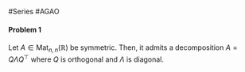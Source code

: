 #Series #AGAO 

#### Problem 1
Let $A\in \text{Mat}_{n,n}(\mathbb{R})$ be symmetric. Then, it admits a decomposition $A=Q\Lambda Q^\top$ where $Q$ is orthogonal and $\Lambda$ is diagonal. 